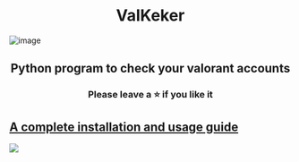 <h1 align="center">
  ValKeker
</h1>

![image](https://user-images.githubusercontent.com/82034934/191281792-6b45244e-9635-45a5-b6e8-529ff6d93268.png)

<h2 align="center">
  Python program to check your valorant accounts
</h2>

<h3 align="center">
Please leave a ⭐  if you like it
</h3>

## [A complete installation and usage guide](https://liljaba1337.gitbook.io/untitled/)


<a href="https://discord.gg/krMFTdSafD"><img src="https://discordapp.com/api/guilds/1227667638742683729/widget.png?style=banner2"></a>
